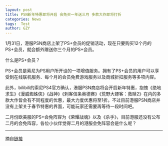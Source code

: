 ```yaml
---
layout: post
title: PSN新年特惠即将开启 会免买一年送三月 多款大作即将打折
categories: News
tags:  Test
author: GZY
---
```


1月31日，港服PSN商店上架了PS+会员的促销活动，现在只要购买12个月的PS+会员，就会额外赠送你三个月的PS+会员。

什么是PS+会员？

PS+会员是索尼为PS用户所开设的一项增值服务。拥有了PS+会员的用户可以享受到在线联机服务、每个月的会员免费游戏服务以及商城折扣服务等多项内容。

此外，bilibili的索尼PS4官方确认，港服PSN商店将会开启新年特惠，抱愧《绝地求生》《漫威蜘蛛侠》《战神》《刺客信条奥德赛》《荒野大镖客：救赎2》在内的多款大作皆会有不同程度的优惠，最大力度优惠将至1折。不过目前港服PSN商店并没有上架关于春节特惠的界面，可能玩家还需要再等待一段时间吧。

二月份欧美服的PS+会免阵容为《荣耀战魂》以及《杀手》，目前港服还没有公布二月的会免阵容，各位小伙伴觉得二月的港服会免阵容会是什么呢？

*****

摘自[链接](http://new.qq.com/omn/20190131/20190131A0E5PZ.html)